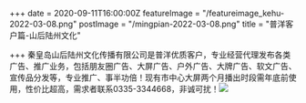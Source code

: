 +++
date = 2020-09-11T16:00:00Z
featureImage = "/featureimage_kehu-2022-03-08.png"
postImage = "/mingpian-2022-03-08.png"
title = "普洋客户篇-山后陆州文化"

+++
秦皇岛山后陆州文化传播有限公司是普洋优质客户，专业经营代理发布各类广告、推广业务，包括朋友圈广告、大屏广告、户外广告、大牌广告、软文广告、宣传品分发等，专业推广、事半功倍！现有市中心大屏两个月播出时段需年底前使用，性价比超高，需求者联系0335-3344668，非诚可扰！![](/images/20091201-2022-03-08.png)